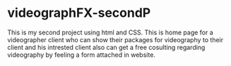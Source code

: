 # videographFX-secondP
This is my second project using html and CSS. 
This is home page for a videographer client who can show their packages for videography to their client and his intrested client also can get a free cosulting regarding videography by feeling a form attached in website.
